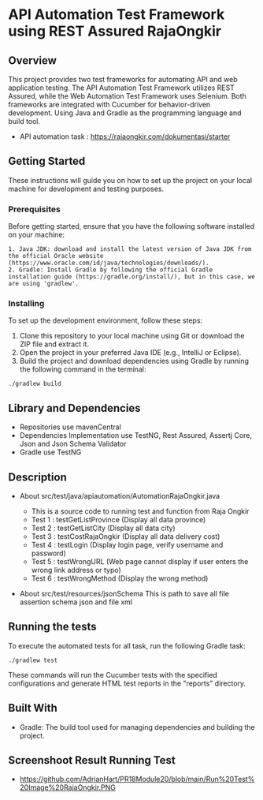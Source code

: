 # API Automation Test Framework using REST Assured RajaOngkir

## Overview

This project provides two test frameworks for automating API and web application testing. The API Automation Test Framework utilizes REST Assured, while the Web Automation Test Framework uses Selenium. Both frameworks are integrated with Cucumber for behavior-driven development. Using Java and Gradle as the programming language and build tool.

- API automation task : https://rajaongkir.com/dokumentasi/starter

## Getting Started

These instructions will guide you on how to set up the project on your local machine for development and testing purposes.

### Prerequisites

Before getting started, ensure that you have the following software installed on your machine:

```
1. Java JDK: download and install the latest version of Java JDK from the official Oracle website (https://www.oracle.com/id/java/technologies/downloads/).
2. Gradle: Install Gradle by following the official Gradle installation guide (https://gradle.org/install/), but in this case, we are using 'gradlew'.

```

### Installing

To set up the development environment, follow these steps:

1. Clone this repository to your local machine using Git or download the ZIP file and extract it.
2. Open the project in your preferred Java IDE (e.g., IntelliJ or Eclipse).
3. Build the project and download dependencies using Gradle by running the following command in the terminal:

```
./gradlew build

```

## Library and Dependencies

- Repositories use mavenCentral
- Dependencies Implementation use TestNG, Rest Assured, Assertj Core, Json and Json Schema Validator
- Gradle use TestNG

## Description

- About src/test/java/apiautomation/AutomationRajaOngkir.java

  - This is a source code to running test and function from Raja Ongkir
  - Test 1 : testGetListProvince (Display all data province)
  - Test 2 : testGetListCity (Display all data city)
  - Test 3 : testCostRajaOngkir (Display all data delivery cost)
  - Test 4 : testLogin (Display login page, verify username and password)
  - Test 5 : testWrongURL (Web page cannot display if user enters the wrong link address or typo)
  - Test 6 : testWrongMethod (Display the wrong method)

- About src/test/resources/jsonSchema
  This is path to save all file assertion schema json and file xml

## Running the tests

To execute the automated tests for all task, run the following Gradle task:

```
./gradlew test

```

These commands will run the Cucumber tests with the specified configurations and generate HTML test reports in the "reports" directory.

## Built With

- Gradle: The build tool used for managing dependencies and building the project.

## Screenshoot Result Running Test

- https://github.com/AdrianHart/PR18Module20/blob/main/Run%20Test%20Image%20RajaOngkir.PNG
